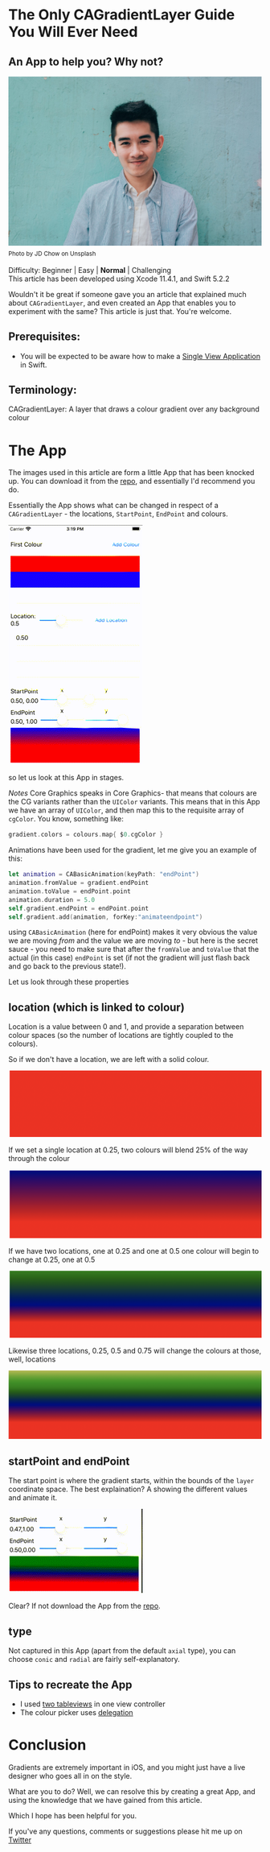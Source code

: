 # The Only CAGradientLayer Guide You Will Ever Need
## An App to help you? Why not?

![Photo by JD Chow on Unsplash](Images/0*D-huTI_VMrINssRV.jpeg)<br/>
<sub>Photo by JD Chow on Unsplash<sub>

Difficulty: Beginner | Easy | **Normal** | Challenging<br/>
This article has been developed using Xcode 11.4.1, and Swift 5.2.2

Wouldn't it be great if someone gave you an article that explained much about `CAGradientLayer`, and even created an App that enables you to experiment with the same? This article is just that. You're welcome.

## Prerequisites: 
* You will be expected to be aware how to make a [Single View Application](https://medium.com/swlh/your-first-ios-application-using-xcode-9983cf6efb71) in Swift.

## Terminology:
CAGradientLayer: A layer that draws a colour gradient over any background colour

# The App
The images used in this article are form a little App that has been knocked up. You can download it from the [repo](https://github.com/stevencurtis/SwiftCoding/tree/master/GradientLayerDeepDive), and essentially I'd recommend you do.

Essentially the App shows what can be changed in respect of a `CAGradientLayer` - the locations, `StartPoint`, `EndPoint` and colours. 

![App](Movies/GradientApp.gif)<br/>

so let us look at this App in stages.

*Notes*
Core Graphics speaks in Core Graphics- that means that colours are the CG variants rather than the `UIColor` variants. This means that in this App we have an array of `UIColor`, and then map this to the requisite array of `cgColor`. You know, something like:

```swift
gradient.colors = colours.map{ $0.cgColor }
```

Animations have been used for the gradient, let me give you an example of this:

``` swift 
let animation = CABasicAnimation(keyPath: "endPoint")
animation.fromValue = gradient.endPoint
animation.toValue = endPoint.point
animation.duration = 5.0
self.gradient.endPoint = endPoint.point
self.gradient.add(animation, forKey:"animateendpoint")
```
using `CABasicAnimation` (here for endPoint) makes it very obvious the value we are moving *from* and the value we are moving *to* - but here is the secret sauce - you need to make sure that after the `fromValue` and `toValue` that the actual (in this case) `endPoint` is set (if not the gradient will just flash back and go back to the previous state!).

Let us look through these properties

## location (which is linked to colour)
Location is a value between 0 and 1, and provide a separation between colour spaces (so the number of locations are tightly coupled to the colours).

So if we don't have a location, we are left with a solid colour. 

![solid](Images/location0.png)<br/>

If we set a single location at 0.25, two colours will blend 25% of the way through the colour

![solid](Images/location1.png)<br/>

If we have two locations, one at 0.25 and one at 0.5 one colour will begin to change at 0.25, one at 0.5

![solid](Images/location2.png)<br/>

Likewise three locations, 0.25, 0.5 and 0.75 will change the colours at those, well, locations

![solid](Images/location3.png)<br/>

## startPoint and endPoint
The start point is where the gradient starts, within the bounds of the `layer` coordinate space. 
The best explaination? A showing the different values and animate it.

![App](Movies/GradienStartEnd.gif)<br/>

Clear? If not download the App from the  [repo](https://github.com/stevencurtis/SwiftCoding/tree/master/GradientLayerDeepDive).

## type
Not captured in this App (apart from the default `axial` type), you can choose `conic` and `radial` are fairly self-explanatory. 

## Tips to recreate the App
* I used [two tableviews](https://medium.com/@stevenpcurtis.sc/two-uitableviews-one-uiviewcontroller-a98181246164) in one view controller
* The colour picker uses [delegation](https://medium.com/@stevenpcurtis.sc/delegation-in-swift-6b416bc0277c)

# Conclusion
Gradients are extremely important in iOS, and you might just have a live designer who goes all in on the style. 

What are you to do? Well, we can resolve this by creating a great App, and using the knowledge that we have gained from this article. 

Which I hope has been helpful for you.

If you've any questions, comments or suggestions please hit me up on [Twitter](https://twitter.com/stevenpcurtis) 
